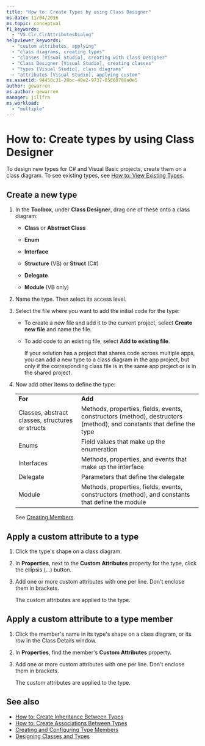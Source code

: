 ```yaml
---
title: "How to: Create Types by using Class Designer"
ms.date: 11/04/2016
ms.topic: conceptual
f1_keywords:
  - "VS.Clr.ClrAttributesDialog"
helpviewer_keywords:
  - "custom attributes, applying"
  - "class diagrams, creating types"
  - "classes [Visual Studio], creating with Class Designer"
  - "Class Designer [Visual Studio], creating classes"
  - "types [Visual Studio], class diagrams"
  - "attributes [Visual Studio], applying custom"
ms.assetid: 94458c31-28bc-40e2-9737-85868788a0e5
author: gewarren
ms.author: gewarren
manager: jillfra
ms.workload:
  - "multiple"
---
```

# How to: Create types by using Class Designer

To design new types for C# and Visual Basic projects, create them on a class diagram. To see existing types, see [How to: View Existing Types](how-to-view-existing-types.md).

##  <a name="CreateType"></a> Create a new type

1. In the **Toolbox**, under **Class Designer**, drag one of these onto a class diagram:

    - **Class** or **Abstract Class**

    - **Enum**

    - **Interface**

    - **Structure** (VB) or **Struct** (C#)

    - **Delegate**

    - **Module** (VB only)

2. Name the type. Then select its access level.

3. Select the file where you want to add the initial code for the type:

    - To create a new file and add it to the current project, select **Create new file** and name the file.

    - To add code to an existing file, select **Add to existing file**.

         If your solution has a project that shares code across multiple apps, you can add a new type to a class diagram in the app project, but only if the corresponding class file is in the same app project or is in the shared project.

4. Now add other items to define the type:

    |||
    |-|-|
    |**For**|**Add**|
    |Classes, abstract classes, structures or structs|Methods, properties, fields, events, constructors (method), destructors (method), and constants that define the type|
    |Enums|Field values that make up the enumeration|
    |Interfaces|Methods, properties, and events that make up the interface|
    |Delegate|Parameters that define the delegate|
    |Module|Methods, properties, fields, events, constructors (method), and constants that define the module|

     See [Creating Members](creating-and-configuring-type-members.md#create-members).

##  <a name="CustAttributeType"></a> Apply a custom attribute to a type

1. Click the type's shape on a class diagram.

2. In **Properties**, next to the **Custom Attributes** property for the type, click the ellipsis (...) button.

3. Add one or more custom attributes with one per line. Don't enclose them in brackets.

   The custom attributes are applied to the type.

##  <a name="CustAttributeMember"></a> Apply a custom attribute to a type member

1. Click the member's name in its type's shape on a class diagram, or its row in the Class Details window.

2. In **Properties**, find the member's **Custom Attributes** property.

3. Add one or more custom attributes with one per line. Don't enclose them in brackets.

   The custom attributes are applied to the type.

## See also

- [How to: Create Inheritance Between Types](how-to-create-inheritance-between-types.md)
- [How to: Create Associations Between Types](how-to-create-associations-between-types.md)
- [Creating and Configuring Type Members](creating-and-configuring-type-members.md)
- [Designing Classes and Types](designing-and-viewing-classes-and-types.md)
